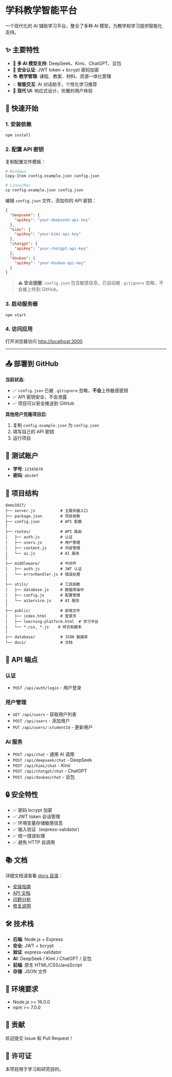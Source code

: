 # 学科教学智能平台

一个现代化的 AI 辅助学习平台，整合了多种 AI 模型，为教学和学习提供智能化支持。

## ✨ 主要特性

- 🤖 **多 AI 模型支持**: DeepSeek、Kimi、ChatGPT、豆包
- 🔐 **安全认证**: JWT token + bcrypt 密码加密
- 📚 **教学管理**: 课程、教案、材料、资源一体化管理
- 💡 **智能交互**: AI 对话助手，个性化学习推荐
- 🎨 **现代 UI**: 响应式设计，优雅的用户体验

## 🚀 快速开始

### 1. 安装依赖

```bash
npm install
```

### 2. 配置 API 密钥

复制配置文件模板：

```bash
# Windows
Copy-Item config.example.json config.json

# Linux/Mac
cp config.example.json config.json
```

编辑 `config.json` 文件，添加你的 API 密钥：

```json
{
  "deepseek": {
    "apiKey": "your-deepseek-api-key"
  },
  "kimi": {
    "apiKey": "your-kimi-api-key"
  },
  "chatgpt": {
    "apiKey": "your-chatgpt-api-key"
  },
  "doubao": {
    "apiKey": "your-doubao-api-key"
  }
}
```

> ⚠️ **安全提醒**: `config.json` 包含敏感信息，已自动被 `.gitignore` 忽略，不会被上传到 GitHub。

### 3. 启动服务器

```bash
npm start
```

### 4. 访问应用

打开浏览器访问 [http://localhost:3000](http://localhost:3000)

---

## 📤 部署到 GitHub

**当前状态**:
- ✅ `config.json` 已被 `.gitignore` 忽略，**不会**上传敏感密钥
- ✅ API 密钥安全，不会泄露
- ✅ 项目可以安全推送到 GitHub

**其他用户克隆项目后**:
1. 复制 `config.example.json` 为 `config.json`
2. 填写自己的 API 密钥
3. 运行项目

## 📖 测试账户

- **学号**: `12345678`
- **密码**: `abcdef`

## 📁 项目结构

```
demo1027/
├── server.js           # 主服务器入口
├── package.json        # 项目依赖
├── config.json         # API 配置
│
├── routes/             # API 路由
│   ├── auth.js         # 认证
│   ├── users.js        # 用户管理
│   ├── content.js      # 内容管理
│   └── ai.js           # AI 服务
│
├── middleware/         # 中间件
│   ├── auth.js         # JWT 认证
│   └── errorHandler.js # 错误处理
│
├── utils/              # 工具函数
│   ├── database.js     # 数据库操作
│   ├── config.js       # 配置管理
│   └── aiService.js    # AI 服务
│
├── public/             # 前端文件
│   ├── index.html      # 登录页
│   ├── learning-platform.html  # 学习平台
│   └── *.css, *.js    # 样式和脚本
│
├── database/           # JSON 数据库
└── docs/               # 文档
```

## 🔌 API 端点

### 认证
- `POST /api/auth/login` - 用户登录

### 用户管理
- `GET /api/users` - 获取用户列表
- `POST /api/users` - 添加用户
- `PUT /api/users/:studentId` - 更新用户

### AI 服务
- `POST /api/chat` - 通用 AI 调用
- `POST /api/deepseek/chat` - DeepSeek
- `POST /api/kimi/chat` - Kimi
- `POST /api/chatgpt/chat` - ChatGPT
- `POST /api/doubao/chat` - 豆包

## 🔒 安全特性

- ✅ 密码 bcrypt 加密
- ✅ JWT token 会话管理
- ✅ 环境变量存储敏感信息
- ✅ 输入验证（express-validator）
- ✅ 统一错误处理
- ✅ 避免 HTTP 自调用

## 📚 文档

详细文档请查看 [docs 目录](./docs/)：
- [安装指南](./docs/INSTALL_GUIDE.md)
- [API 文档](./docs/README.md)
- [问题分析](./docs/DESIGN_ISSUES.md)
- [修复说明](./docs/FIXES_APPLIED.md)

## 🛠️ 技术栈

- **后端**: Node.js + Express
- **安全**: JWT + bcrypt
- **验证**: express-validator
- **AI**: DeepSeek / Kimi / ChatGPT / 豆包
- **前端**: 原生 HTML/CSS/JavaScript
- **存储**: JSON 文件

## 📝 环境要求

- Node.js >= 16.0.0
- npm >= 7.0.0

## 🤝 贡献

欢迎提交 Issue 和 Pull Request！

## 📄 许可证

本项目用于学习和研究目的。

